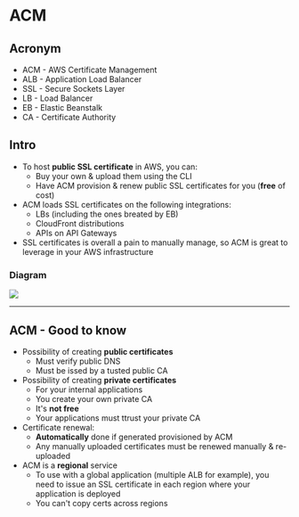 # ACM

## Acronym
* ACM - AWS Certificate Management
* ALB - Application Load Balancer
* SSL - Secure Sockets Layer
* LB - Load Balancer
* EB - Elastic Beanstalk
* CA - Certificate Authority

## Intro
* To host **public SSL certificate** in AWS, you can:
  * Buy your own & upload them using the CLI
  * Have ACM provision & renew public SSL certificates for you (**free** of cost)
* ACM loads SSL certificates on the following integrations:
  * LBs (including the ones breated by EB)
  * CloudFront distributions
  * APIs on API Gateways
* SSL certificates is overall a pain to manually manage, so ACM is great to leverage in your AWS infrastructure
  
### Diagram
[<img src="https://i.imgur.com/p3sjGja.png">](https://i.imgur.com/p3sjGja.png)

---

## ACM - Good to know
* Possibility of creating **public certificates**
  * Must verify public DNS
  * Must be issed by a tusted public CA
* Possibility of creating **private certificates**
  * For your internal applications
  * You create your own private CA
  * It's **not free**
  * Your applications must ttrust your private CA
* Certificate renewal:
  * **Automatically** done if generated provisioned by ACM
  * Any manually uploaded certificates must be renewed manually & re-uploaded
* ACM is a **regional** service
  * To use with a global application (multiple ALB for example), you need to issue an SSL certificate in each region where your application is deployed
  * You can't copy certs across regions

